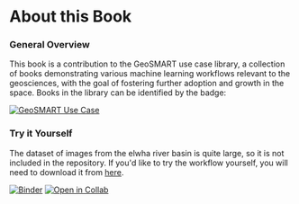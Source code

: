 # About this Book

### General Overview

This book is a contribution to the GeoSMART use case library, a collection of books demonstrating various machine learning workflows relevant to the geosciences, with the goal of fostering further adoption and growth in the space. Books in the library can be identified by the badge:

[![GeoSMART Use Case](img/use_case_badge.svg)](https://geo-smart.github.io/usecases)

### Try it Yourself

The dataset of images from the elwha river basin is quite large, so it is not included in the repository. If you'd like to try the workflow yourself, you will need to download it from [here](https://www.dropbox.com/s/qkr9712m8jt3zft/AirborneData.mat?dl=0).

<!-- TODO, fix the dropbox link -->

[![Binder](https://mybinder.org/badge_logo.svg)](https://mybinder.org/v2/gh/StefanTodoran/elwha_dataset_realignment/HEAD)
[![Open in Collab](https://colab.research.google.com/assets/colab-badge.svg)](https://colab.research.google.com/github/StefanTodoran/elwha_dataset_realignment)